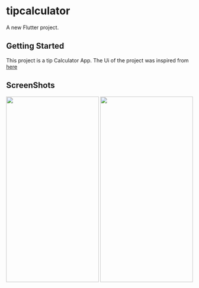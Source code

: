 # tipcalculator

A new Flutter project.

## Getting Started

This project is a tip Calculator App. The Ui of the project was inspired from [here](https://www.frontendmentor.io/challenges/tip-calculator-app-ugJNGbJUX?fbclid=IwAR2Fua70zHGp4Sy5wQGYRUR-8e9RbNwD303KJGpYw1iMXBLUVHLC94eVtIQ)

## ScreenShots

<img src ="https://user-images.githubusercontent.com/67753397/126490396-f5cd3c9e-ea0d-4605-90be-1cb0c48e59e0.png" width = "250" height = "500" />

<img src ="https://user-images.githubusercontent.com/67753397/126499344-c7d01b24-1835-4a8a-ae67-77f1b635fa7c.png" width = "250" height = "500" />

